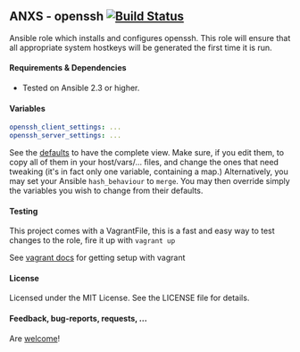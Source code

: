 ## ANXS - openssh [![Build Status](https://travis-ci.com/ANXS/openssh.png)](https://travis-ci.com/ANXS/openssh)

Ansible role which installs and configures openssh. This role will ensure that all appropriate system hostkeys will be generated the first time it is run.


#### Requirements & Dependencies
- Tested on Ansible 2.3 or higher.


#### Variables

```yaml
openssh_client_settings: ...
openssh_server_settings: ...
```

See the [defaults](defaults/main.yml) to have the complete view. Make sure, if you edit them, to copy all of them in your host/vars/... files, and change the ones that need tweaking (it's in fact only one variable, containing a map.) Alternatively, you may set your Ansible `hash_behaviour` to `merge`. You may then override simply the variables you wish to change from their defaults.


#### Testing
This project comes with a VagrantFile, this is a fast and easy way to test changes to the role, fire it up with `vagrant up`

See [vagrant docs](https://docs.vagrantup.com/v2/) for getting setup with vagrant


#### License

Licensed under the MIT License. See the LICENSE file for details.


#### Feedback, bug-reports, requests, ...

Are [welcome](https://github.com/ANXS/openssh/issues)!
